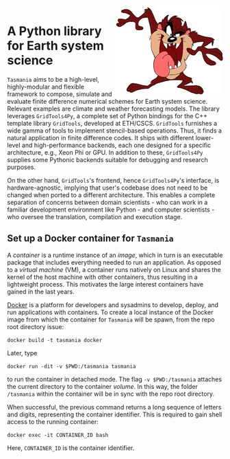 <img align="right" src="taz.jpeg">

A Python library for Earth system science
=========================================

`Tasmania` aims to be a high-level, highly-modular and flexible framework to compose, simulate and evaluate finite difference numerical schemes for Earth system science. Relevant examples are climate and weather forecasting models. The library leverages `GridTools4Py`, a complete set of Python bindings for the C++ template library `GridTools`, developed at ETH/CSCS. `GridTools` furnishes a wide gamma of tools to implement stencil-based operations. Thus, it finds a natural application in finite difference codes. It ships with different lower-level and high-performance backends, each one designed for a specific architecture, e.g., Xeon Phi or GPU. In addition to these, `GridTools4Py` supplies some Pythonic backends suitable for debugging and research purposes. 

On the other hand, `GridTools`'s frontend, hence `GridTools4Py`'s interface, is hardware-agnostic, implying that user's codebase does not need to be changed when ported to a different architecture. This enables a complete separation of concerns between domain scientists - who can work in a familiar development environment like Python - and computer scientists - who oversee the translation, compilation and execution stage. 

Set up a Docker container for `Tasmania`
----------------------------------------

A *container* is a runtime instance of an *image*, which in turn is an executable package that includes everything needed to run an application. As opposed to a *virtual machine* (VM), a container runs natively on Linux and shares the kernel of the host machine with other containers, thus resulting in a lightweight process. This motivates the large interest containers have gained in the last years.  

[Docker](https://www.docker.com/) is a platform for developers and sysadmins to develop, deploy, and run applications with containers. To create a local instance of the Docker image from which the container for `Tasmania` will be spawn, from the repo root directory issue:

	docker build -t tasmania docker

Later, type

	docker run -dit -v $PWD:/tasmania tasmania

to run the container in detached mode. The flag `-v $PWD:/tasmania` attaches the current directory to the container *volume*. In this way, the folder `/tasmania` within the container will be in sync with the repo root directory.

When successful, the previous command returns a long sequence of letters and digits, representing the container identifier. This is required to gain shell access to the running container:

	docker exec -it CONTAINER_ID bash

Here, `CONTAINER_ID` is the container identifier.
